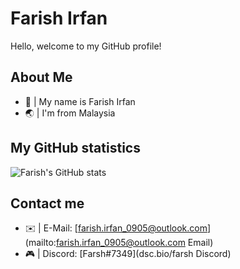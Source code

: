 # Farish Irfan
Hello, welcome to my GitHub profile!

## About Me
* 👋 | My name is Farish Irfan
* 🌏 | I'm from Malaysia

## My GitHub statistics
![Farish's GitHub stats](https://github-readme-stats.vercel.app/api?username=FarishIrfan&show_icons=true&theme=tokyonight&count_private=true)

## Contact me
* ✉️ | E-Mail: [farish.irfan_0905@outlook.com](mailto:farish.irfan_0905@outlook.com Email)
* 🎮 | Discord: [Farsh#7349](dsc.bio/farsh Discord)
